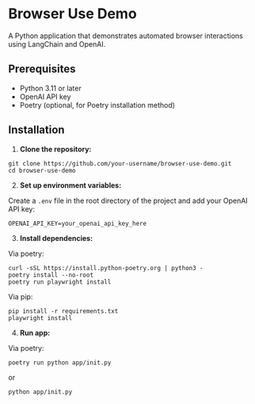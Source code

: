 # Browser Use Demo

A Python application that demonstrates automated browser interactions using LangChain and OpenAI.

## Prerequisites

- Python 3.11 or later
- OpenAI API key
- Poetry (optional, for Poetry installation method)

## Installation

1. **Clone the repository:**

```
git clone https://github.com/your-username/browser-use-demo.git
cd browser-use-demo
```

2. **Set up environment variables:**

Create a `.env` file in the root directory of the project and add your OpenAI API key:

```
OPENAI_API_KEY=your_openai_api_key_here
```

3. **Install dependencies:**

Via poetry:

```
curl -sSL https://install.python-poetry.org | python3 -
poetry install --no-root
poetry run playwright install
```

Via pip:

```
pip install -r requirements.txt
playwright install
```

4. **Run app:**

Via poetry:

```
poetry run python app/init.py
```

or 

```
python app/init.py
```

